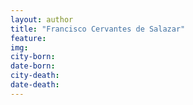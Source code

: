 ```yaml
---
layout: author
title: "Francisco Cervantes de Salazar"
feature: 
img:
city-born: 
date-born: 
city-death: 
date-death:
---
```

